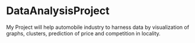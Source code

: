 # DataAnalysisProject
My Project will help automobile industry to harness data by visualization of graphs, clusters, prediction of price and competition in locality.
